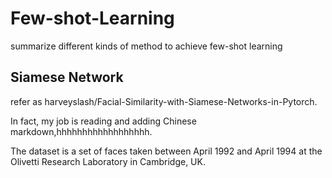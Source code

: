 # Few-shot-Learning
summarize different kinds of method to achieve few-shot learning
## Siamese Network 
refer as harveyslash/Facial-Similarity-with-Siamese-Networks-in-Pytorch.

In fact, my job is reading and adding Chinese markdown,hhhhhhhhhhhhhhhhhh.

The dataset is a set of faces taken between April 1992 and
April 1994 at the Olivetti Research Laboratory in Cambridge, UK.
